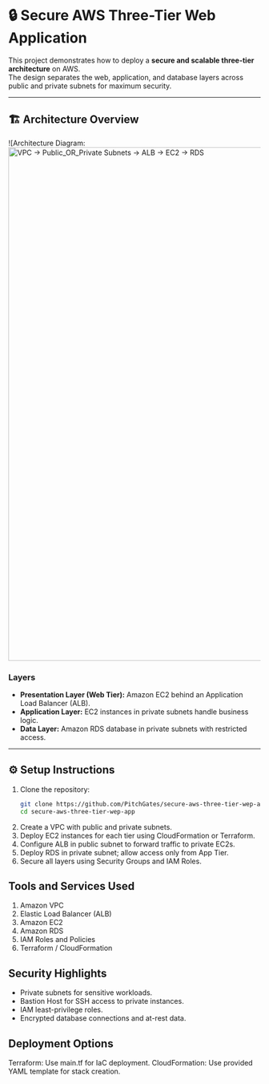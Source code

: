 # 🔒 Secure AWS Three-Tier Web Application

This project demonstrates how to deploy a **secure and scalable three-tier architecture** on AWS.  
The design separates the web, application, and database layers across public and private subnets for maximum security.

---

## 🏗 Architecture Overview
![Architecture Diagram: <img width="1536" height="1024" alt="VPC → Public_OR_Private Subnets → ALB → EC2 → RDS" src="https://github.com/user-attachments/assets/3f25ac3c-48cd-46f4-91cd-3ed57ecd14f4" />


### Layers
- **Presentation Layer (Web Tier):** Amazon EC2 behind an Application Load Balancer (ALB).  
- **Application Layer:** EC2 instances in private subnets handle business logic.  
- **Data Layer:** Amazon RDS database in private subnets with restricted access.

---

## ⚙️ Setup Instructions
1. Clone the repository:
   ```bash
   git clone https://github.com/PitchGates/secure-aws-three-tier-wep-app.git
   cd secure-aws-three-tier-wep-app
2. Create a VPC with public and private subnets.
3. Deploy EC2 instances for each tier using CloudFormation or Terraform.
4. Configure ALB in public subnet to forward traffic to private EC2s.
5. Deploy RDS in private subnet; allow access only from App Tier.
6. Secure all layers using Security Groups and IAM Roles.

## Tools and Services Used
1. Amazon VPC
2. Elastic Load Balancer (ALB)
3. Amazon EC2
4. Amazon RDS
5. IAM Roles and Policies
6. Terraform / CloudFormation

## Security Highlights
- Private subnets for sensitive workloads.
- Bastion Host for SSH access to private instances.
- IAM least-privilege roles.
- Encrypted database connections and at-rest data.

## Deployment Options
Terraform: Use main.tf for IaC deployment.
CloudFormation: Use provided YAML template for stack creation.
